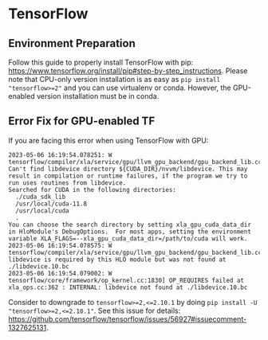 # TensorFlow

## Environment Preparation

Follow this guide to properly install TensorFlow with pip: <https://www.tensorflow.org/install/pip#step-by-step_instructions>.
Please note that CPU-only version installation is as easy as `pip install "tensorflow>=2"` and you can use virtualenv or conda.
However, the GPU-enabled version installation must be in conda.

## Error Fix for GPU-enabled TF

If you are facing this error when using TensorFlow with GPU:

```text
2023-05-06 16:19:54.078251: W tensorflow/compiler/xla/service/gpu/llvm_gpu_backend/gpu_backend_lib.cc:530] Can't find libdevice directory ${CUDA_DIR}/nvvm/libdevice. This may result in compilation or runtime failures, if the program we try to run uses routines from libdevice.
Searched for CUDA in the following directories:
  ./cuda_sdk_lib
  /usr/local/cuda-11.8
  /usr/local/cuda
  .
You can choose the search directory by setting xla_gpu_cuda_data_dir in HloModule's DebugOptions.  For most apps, setting the environment variable XLA_FLAGS=--xla_gpu_cuda_data_dir=/path/to/cuda will work.
2023-05-06 16:19:54.078575: W tensorflow/compiler/xla/service/gpu/llvm_gpu_backend/gpu_backend_lib.cc:274] libdevice is required by this HLO module but was not found at ./libdevice.10.bc
2023-05-06 16:19:54.079002: W tensorflow/core/framework/op_kernel.cc:1830] OP_REQUIRES failed at xla_ops.cc:362 : INTERNAL: libdevice not found at ./libdevice.10.bc
```

Consider to downgrade to `tensorflow>=2,<=2.10.1` by doing `pip install -U "tensorflow>=2,<=2.10.1"`. See this issue for details: <https://github.com/tensorflow/tensorflow/issues/56927#issuecomment-1327625131>.
